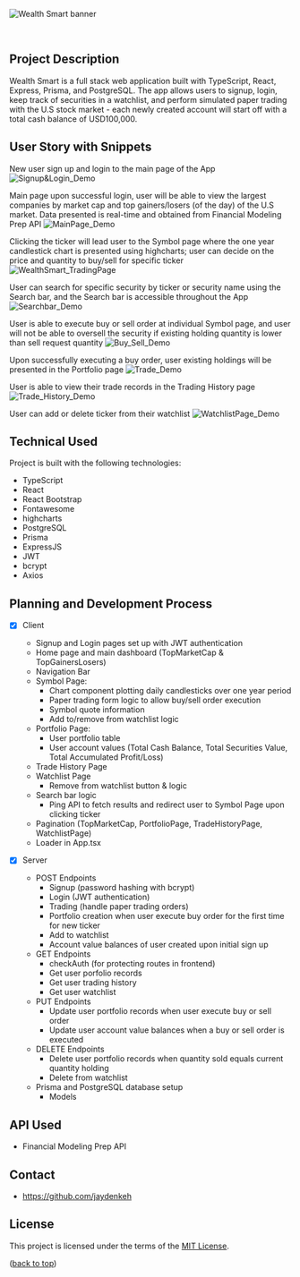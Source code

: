 <a name="readme-top"></a>

![Wealth Smart banner](https://user-images.githubusercontent.com/113533303/216263693-668b96f0-8397-4bed-8026-4a80a07ca2ff.png)

<br />

## Project Description

Wealth Smart is a full stack web application built with TypeScript, React, Express, Prisma, and PostgreSQL. The app allows users to signup, login, keep track of securities in a watchlist, and perform simulated paper trading with the U.S stock market - each newly created account will start off with a total cash balance of USD100,000.

## User Story with Snippets

New user sign up and login to the main page of the App
![Signup&Login_Demo](https://github.com/jaydenkeh/WealthSmart/blob/main/client/public/signup-login-demo.gif)

Main page upon successful login, user will be able to view the largest companies by market cap and top gainers/losers (of the day) of the U.S market. Data presented is real-time and obtained from Financial Modeling Prep API
![MainPage_Demo](https://github.com/jaydenkeh/WealthSmart/blob/main/client/public/mainpage-demo.gif)

Clicking the ticker will lead user to the Symbol page where the one year candlestick chart is presented using highcharts; user can decide on the price and quantity to buy/sell for specific ticker
![WealthSmart_TradingPage](https://user-images.githubusercontent.com/113533303/216252977-68fe551d-c4d8-424d-8cf6-227aec953eaa.png)

User can search for specific security by ticker or security name using the Search bar, and the Search bar is accessible throughout the App
![Searchbar_Demo](https://github.com/jaydenkeh/WealthSmart/blob/main/client/public/searchbar-demo.gif)

User is able to execute buy or sell order at individual Symbol page, and user will not be able to oversell the security if existing holding quantity is lower than sell request quantity
![Buy_Sell_Demo](https://github.com/jaydenkeh/WealthSmart/blob/main/client/public/buy-sell-demo.gif)

Upon successfully executing a buy order, user existing holdings will be presented in the Portfolio page
![Trade_Demo](https://github.com/jaydenkeh/WealthSmart/blob/main/client/public/trade-demo.gif)

User is able to view their trade records in the Trading History page
![Trade_History_Demo](https://github.com/jaydenkeh/WealthSmart/blob/main/client/public/trade-history-demo.gif)

User can add or delete ticker from their watchlist
![WatchlistPage_Demo](https://github.com/jaydenkeh/WealthSmart/blob/main/client/public/watchlist-demo.gif)

## Technical Used

Project is built with the following technologies:

- TypeScript
- React
- React Bootstrap
- Fontawesome
- highcharts
- PostgreSQL
- Prisma
- ExpressJS
- JWT
- bcrypt
- Axios

## Planning and Development Process

- [x] Client

  - Signup and Login pages set up with JWT authentication
  - Home page and main dashboard (TopMarketCap & TopGainersLosers)
  - Navigation Bar
  - Symbol Page:
    - Chart component plotting daily candlesticks over one year period
    - Paper trading form logic to allow buy/sell order execution
    - Symbol quote information
    - Add to/remove from watchlist logic
  - Portfolio Page:
    - User portfolio table
    - User account values (Total Cash Balance, Total Securities Value, Total Accumulated Profit/Loss)
  - Trade History Page
  - Watchlist Page
    - Remove from watchlist button & logic
  - Search bar logic
    - Ping API to fetch results and redirect user to Symbol Page upon clicking ticker
  - Pagination (TopMarketCap, PortfolioPage, TradeHistoryPage, WatchlistPage)
  - Loader in App.tsx

- [x] Server

  - POST Endpoints
    - Signup (password hashing with bcrypt)
    - Login (JWT authentication)
    - Trading (handle paper trading orders)
    - Portfolio creation when user execute buy order for the first time for new ticker
    - Add to watchlist
    - Account value balances of user created upon initial sign up
  - GET Endpoints
    - checkAuth (for protecting routes in frontend)
    - Get user porfolio records
    - Get user trading history
    - Get user watchlist
  - PUT Endpoints
    - Update user portfolio records when user execute buy or sell order
    - Update user account value balances when a buy or sell order is executed
  - DELETE Endpoints
    - Delete user portfolio records when quantity sold equals current quantity holding
    - Delete from watchlist
  - Prisma and PostgreSQL database setup
    - Models

## API Used

- Financial Modeling Prep API

## Contact

- https://github.com/jaydenkeh

## License

This project is licensed under the terms of the [MIT License](LICENSE).

<p align="left">(<a href="#readme-top">back to top</a>)</p>
